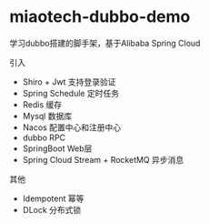 # miaotech-dubbo-demo
学习dubbo搭建的脚手架，基于Alibaba Spring Cloud

引入
* Shiro + Jwt 支持登录验证
* Spring Schedule 定时任务
* Redis 缓存
* Mysql 数据库
* Nacos 配置中心和注册中心
* dubbo RPC
* SpringBoot Web层
* Spring Cloud Stream + RocketMQ 异步消息

其他
* Idempotent 幂等
* DLock 分布式锁
